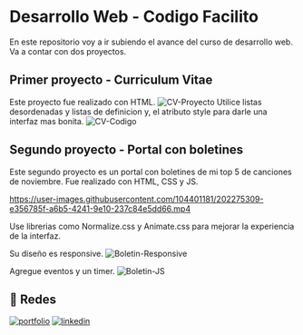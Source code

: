 
# Desarrollo Web - Codigo Facilito
En este repositorio voy a ir subiendo el avance del curso de desarrollo web. Va a contar con dos proyectos.

## Primer proyecto - Curriculum Vitae
Este proyecto fue realizado con HTML.
![CV-Proyecto](https://user-images.githubusercontent.com/104401181/202274919-ed702fb3-d4fd-41dd-b0a8-7d240cf601b7.png)
Utilice listas desordenadas y listas de definicion y, el atributo style para darle una interfaz mas bonita.
![CV-Codigo](https://user-images.githubusercontent.com/104401181/202275152-6eee23e1-de63-4e9e-b732-fd56d066c52c.png)
## Segundo proyecto - Portal con boletines
Este segundo proyecto es un portal con boletines de mi top 5 de canciones de noviembre. Fue realizado con HTML, CSS y JS.


https://user-images.githubusercontent.com/104401181/202275309-e356785f-a6b5-4241-9e10-237c84e5dd66.mp4

Use librerias como Normalize.css y Animate.css para mejorar la experiencia de la interfaz.

Su diseño es responsive.
![Boletin-Responsive](https://user-images.githubusercontent.com/104401181/202275444-e313d499-b2e9-4be8-8dc8-e2be3a216be4.png)

Agregue eventos y un timer.
![Boletin-JS](https://user-images.githubusercontent.com/104401181/202275797-fdc9515e-080e-412e-8a99-193d1b5b7111.png)


## 🔗 Redes
[![portfolio](https://img.shields.io/badge/my_portfolio-000?style=for-the-badge&logo=ko-fi&logoColor=white)](https://www.linkedin.com/in/imanol-valenzuela-eguez/)
[![linkedin](https://img.shields.io/badge/linkedin-0A66C2?style=for-the-badge&logo=linkedin&logoColor=white)](https://www.linkedin.com/in/imanol-valenzuela-eguez/)
